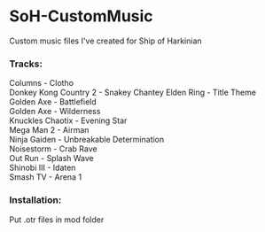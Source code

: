 # SoH-CustomMusic
Custom music files I've created for Ship of Harkinian

### Tracks:

Columns - Clotho  
Donkey Kong Country 2 - Snakey Chantey
Elden Ring - Title Theme  
Golden Axe - Battlefield  
Golden Axe - Wilderness  
Knuckles Chaotix - Evening Star  
Mega Man 2 - Airman  
Ninja Gaiden - Unbreakable Determination  
Noisestorm - Crab Rave  
Out Run - Splash Wave  
Shinobi III - Idaten  
Smash TV - Arena 1  

### Installation:
Put .otr files in mod folder
